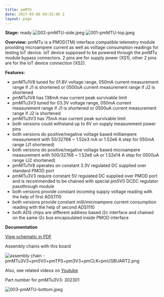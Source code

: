 ```yaml
---
title: pmMTU
date: 2017-05-08 09:55:00 Z
layout: page
---
```


**Stage:** ready
![002-pmMTU-side.jpeg](/uploads/pmMTU/002-pmMTU-side.jpeg)
![001-pmMTU-top.jpeg](/uploads/pmMTU/001-pmMTU-top.jpeg)

**Overview:**
pmMTu is a PMOD(TM) interface compatible telemetry module providing microampere current as well as voltage consumption readings for testing IoT device. IoT device supposed to be powered through the pmMTu module bypass connectors. 2 pins are for supply power (XS1), other 2 pins are for the IoT device connection (XS2).

**Features:**
* pmMTu1V8 tuned for 0­1.8V voltage range, 0­50mA current measurement range if J1 is shortened or 0­500uA current measurement range if J2 is shortened
* pmMTu1V8 has 138mA max current peak survivable limit
* pmMTu3V3 tuned for 0­3.3V voltage range, 0­50mA current measurement range if J1 is shortened or 0­500uA current measurement range if J2 is shortened
* pmMTu3V3 has 75mA max current peak survivable limit
* both versions could withstand up to 6V on supply measurement power pins
* both versions do positive/negative voltage based milliampere measurement with 50/32768 ~ 1.52e­3 mA or 1.52e­6 A step for 0­50mA range (J1 shortened)
* both versions do positive/negative voltage based microampere measurement with 500/32768 ~ 1.52e­8 uA or 1.52e­14 A step for 0­500uA range (J2 shortened)
* pmMTu1V8 operates on constant 3.3V regulated DC supplied over standard PMOD port
* pmMTu3V3 require constant 5V regulated DC supplied over PMOD port and is recommended to be chained with special pm5V0 DC­DC regulator pass­through module
* both versions provide constant incoming supply voltage reading with the help of first ADS1110
* both versions provide constant milli/microampere current consumption reading with the help of second ADS1110
* both ADS chips are different address based i2c interface and chained on the same i2c bus encapsulated inside PMOD interface

**Documentation**

[View schematic in PDF](/uploads/pmMTU/SCH_Assembly_pmMTu.pdf)

Assembly chains with this board

![assembly chain - pmMTu3V3+pm5V0+pmTPS+pm3V3+pmCLK+pmUSBUART2.png](/uploads/pmMTU/assembly%20chain%20-%20pmMTu3V3+pm5V0+pmTPS+pm3V3+pmCLK+pmUSBUART2.png)

Also, see related videos on 
[Youtube](https://www.youtube.com/playlist?list=PLPUxs94yXWxffdO9a-trBPxHUxIWgIJw5)

Part number for pmMTu3V3: 302301

![003-pmMTU-bottom.jpeg](/uploads/pmMTU/003-pmMTU-bottom.jpeg)